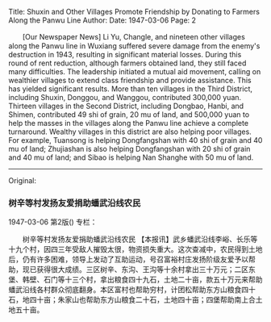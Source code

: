 Title: Shuxin and Other Villages Promote Friendship by Donating to Farmers Along the Panwu Line
Author:
Date: 1947-03-06
Page: 2

　　[Our Newspaper News] Li Yu, Changle, and nineteen other villages along the Panwu line in Wuxiang suffered severe damage from the enemy's destruction in 1943, resulting in significant material losses. During this round of rent reduction, although farmers obtained land, they still faced many difficulties. The leadership initiated a mutual aid movement, calling on wealthier villages to extend class friendship and provide assistance. This has yielded significant results. More than ten villages in the Third District, including Shuxin, Donggou, and Wanggou, contributed 300,000 yuan. Thirteen villages in the Second District, including Dongbao, Hanbi, and Shimen, contributed 49 shi of grain, 20 mu of land, and 500,000 yuan to help the masses in the villages along the Panwu line achieve a complete turnaround. Wealthy villages in this district are also helping poor villages. For example, Tuansong is helping Dongfangshan with 40 shi of grain and 40 mu of land; Zhujiashan is also helping Dongfangshan with 20 shi of grain and 40 mu of land; and Sibao is helping Nan Shanghe with 50 mu of land.



<hr /> 

Original: 


### 树辛等村发扬友爱捐助蟠武沿线农民

1947-03-06
第2版()
专栏：

　　树辛等村发扬友爱捐助蟠武沿线农民
    【本报讯】武乡蟠武沿线李峪、长乐等十九个村，因四三年受敌人摧毁太很，物资损失重大。这次查减中，农民得到土地后，仍有许多困难，领导上发动了互助运动，号召富裕村庄发扬阶级友爱予以帮助，现已获得很大成绩。三区树辛、东沟、王沟等十余村拿出三十万元；二区东堡、韩壁、石门等十三个村，拿出粮食四十九石，土地二十亩，款五十万元来帮助蟠武沿线各村群众彻底翻身。本区富村也帮助穷村，计团松帮助东方山粮食四十石，地四十亩；朱家山也帮助东方山粮食二十石，土地四十亩；四堡帮助南上合土地五十亩。
